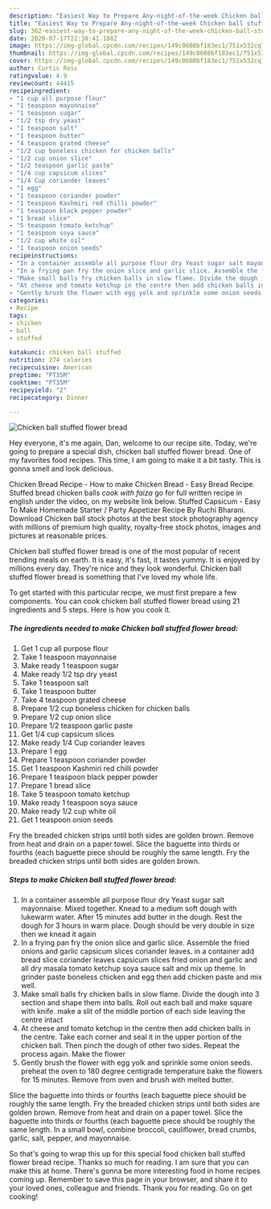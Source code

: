 ```yaml
---
description: "Easiest Way to Prepare Any-night-of-the-week Chicken ball stuffed flower bread"
title: "Easiest Way to Prepare Any-night-of-the-week Chicken ball stuffed flower bread"
slug: 362-easiest-way-to-prepare-any-night-of-the-week-chicken-ball-stuffed-flower-bread
date: 2020-07-17T22:30:41.188Z
image: https://img-global.cpcdn.com/recipes/149c0608bf183ec1/751x532cq70/chicken-ball-stuffed-flower-bread-recipe-main-photo.jpg
thumbnail: https://img-global.cpcdn.com/recipes/149c0608bf183ec1/751x532cq70/chicken-ball-stuffed-flower-bread-recipe-main-photo.jpg
cover: https://img-global.cpcdn.com/recipes/149c0608bf183ec1/751x532cq70/chicken-ball-stuffed-flower-bread-recipe-main-photo.jpg
author: Curtis Ross
ratingvalue: 4.9
reviewcount: 44415
recipeingredient:
- "1 cup all purpose flour"
- "1 teaspoon mayonnaise"
- "1 teaspoon sugar"
- "1/2 tsp dry yeast"
- "1 teaspoon salt"
- "1 teaspoon butter"
- "4 teaspoon grated cheese"
- "1/2 cup boneless chicken for chicken balls"
- "1/2 cup onion slice"
- "1/2 teaspoon garlic paste"
- "1/4 cup capsicum slices"
- "1/4 Cup coriander leaves"
- "1 egg"
- "1 teaspoon coriander powder"
- "1 teaspoon Kashmiri red chilli powder"
- "1 teaspoon black pepper powder"
- "1 bread slice"
- "5 teaspoon tomato ketchup"
- "1 teaspoon soya sauce"
- "1/2 cup white oil"
- "1 teaspoon onion seeds"
recipeinstructions:
- "In a container assemble all purpose flour dry Yeast sugar salt mayonnaise. Mixed together. Knead to a medium soft dough with lukewarm water. After 15 minutes add butter in the dough. Rest the dough for 3 hours in warm place. Dough should be very double in size then we knead it again"
- "In a frying pan fry the onion slice and garlic slice. Assemble the fried onions and garlic capsicum slices coriander leaves. in a container add bread slice coriander leaves capsicum slices fried onion and garlic and all dry masala tomato ketchup soya sauce salt and mix up theme. In grinder paste boneless chicken and egg then add chicken paste and mix well."
- "Make small balls fry chicken balls in slow flame. Divide the dough into 3 section and shape them into balls. Roll out each ball and make square with knife. make a slit of the middle portion of each side leaving the centre intact"
- "At cheese and tomato ketchup in the centre then add chicken balls in the centre. Take each corner and seal it in the upper portion of the chicken ball. Then pinch the dough of other two sides. Repeat the process again. Make the flower"
- "Gently brush the flower with egg yolk and sprinkle some onion seeds. preheat the oven to 180 degree centigrade temperature bake the flowers for 15 minutes. Remove from oven and brush with melted butter."
categories:
- Recipe
tags:
- chicken
- ball
- stuffed

katakunci: chicken ball stuffed 
nutrition: 274 calories
recipecuisine: American
preptime: "PT35M"
cooktime: "PT35M"
recipeyield: "2"
recipecategory: Dinner

---
```



![Chicken ball stuffed flower bread](https://img-global.cpcdn.com/recipes/149c0608bf183ec1/751x532cq70/chicken-ball-stuffed-flower-bread-recipe-main-photo.jpg)

Hey everyone, it's me again, Dan, welcome to our recipe site. Today, we're going to prepare a special dish, chicken ball stuffed flower bread. One of my favorites food recipes. This time, I am going to make it a bit tasty. This is gonna smell and look delicious.

Chicken Bread Recipe - How to make Chicken Bread - Easy Bread Recipe. Stuffed bread chicken balls *cook with faiza* go for full written recipe in english under the video, on my website link below. Stuffed Capsicum - Easy To Make Homemade Starter / Party Appetizer Recipe By Ruchi Bharani. Download Chicken ball stock photos at the best stock photography agency with millions of premium high quality, royalty-free stock photos, images and pictures at reasonable prices.

Chicken ball stuffed flower bread is one of the most popular of recent trending meals on earth. It is easy, it's fast, it tastes yummy. It is enjoyed by millions every day. They're nice and they look wonderful. Chicken ball stuffed flower bread is something that I've loved my whole life.


To get started with this particular recipe, we must first prepare a few components. You can cook chicken ball stuffed flower bread using 21 ingredients and 5 steps. Here is how you cook it.

<!--inarticleads1-->

##### The ingredients needed to make Chicken ball stuffed flower bread:

1. Get 1 cup all purpose flour
1. Take 1 teaspoon mayonnaise
1. Make ready 1 teaspoon sugar
1. Make ready 1/2 tsp dry yeast
1. Take 1 teaspoon salt
1. Take 1 teaspoon butter
1. Take 4 teaspoon grated cheese
1. Prepare 1/2 cup boneless chicken for chicken balls
1. Prepare 1/2 cup onion slice
1. Prepare 1/2 teaspoon garlic paste
1. Get 1/4 cup capsicum slices
1. Make ready 1/4 Cup coriander leaves
1. Prepare 1 egg
1. Prepare 1 teaspoon coriander powder
1. Get 1 teaspoon Kashmiri red chilli powder
1. Prepare 1 teaspoon black pepper powder
1. Prepare 1 bread slice
1. Take 5 teaspoon tomato ketchup
1. Make ready 1 teaspoon soya sauce
1. Make ready 1/2 cup white oil
1. Get 1 teaspoon onion seeds


Fry the breaded chicken strips until both sides are golden brown. Remove from heat and drain on a paper towel. Slice the baguette into thirds or fourths (each baguette piece should be roughly the same length. Fry the breaded chicken strips until both sides are golden brown. 

<!--inarticleads2-->

##### Steps to make Chicken ball stuffed flower bread:

1. In a container assemble all purpose flour dry Yeast sugar salt mayonnaise. Mixed together. Knead to a medium soft dough with lukewarm water. After 15 minutes add butter in the dough. Rest the dough for 3 hours in warm place. Dough should be very double in size then we knead it again
1. In a frying pan fry the onion slice and garlic slice. Assemble the fried onions and garlic capsicum slices coriander leaves. in a container add bread slice coriander leaves capsicum slices fried onion and garlic and all dry masala tomato ketchup soya sauce salt and mix up theme. In grinder paste boneless chicken and egg then add chicken paste and mix well.
1. Make small balls fry chicken balls in slow flame. Divide the dough into 3 section and shape them into balls. Roll out each ball and make square with knife. make a slit of the middle portion of each side leaving the centre intact
1. At cheese and tomato ketchup in the centre then add chicken balls in the centre. Take each corner and seal it in the upper portion of the chicken ball. Then pinch the dough of other two sides. Repeat the process again. Make the flower
1. Gently brush the flower with egg yolk and sprinkle some onion seeds. preheat the oven to 180 degree centigrade temperature bake the flowers for 15 minutes. Remove from oven and brush with melted butter.


Slice the baguette into thirds or fourths (each baguette piece should be roughly the same length. Fry the breaded chicken strips until both sides are golden brown. Remove from heat and drain on a paper towel. Slice the baguette into thirds or fourths (each baguette piece should be roughly the same length. In a small bowl, combine broccoli, cauliflower, bread crumbs, garlic, salt, pepper, and mayonnaise. 

So that's going to wrap this up for this special food chicken ball stuffed flower bread recipe. Thanks so much for reading. I am sure that you can make this at home. There's gonna be more interesting food in home recipes coming up. Remember to save this page in your browser, and share it to your loved ones, colleague and friends. Thank you for reading. Go on get cooking!
